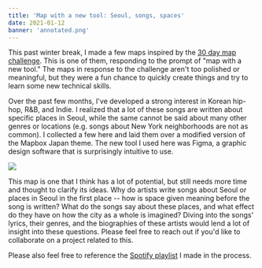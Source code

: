 ```yaml
---
title: 'Map with a new tool: Seoul, songs, spaces'
date: 2021-01-12
banner: 'annotated.png'
---
```


This past winter break, I made a few maps inspired by the
[30 day map challenge](https://github.com/tjukanovt/30DayMapChallenge).
This is one of them, responding to the prompt of "map with a new
tool." The maps in response to the challenge aren't too polished or
meaningful, but they were a fun chance to quickly create things and
try to learn some new technical skills.

Over the past few months, I've developed a strong interest in Korean
hip-hop, R&B, and Indie. I realized that a lot of these songs are
written about specific places in Seoul, while the same cannot be said
about many other genres or locations (e.g. songs about New York
neighborhoods are not as common). I collected a few here and laid them
over a modified version of the Mapbox Japan theme. The new tool I used
here was Figma, a graphic design software that is surprisingly
intuitive to use.

![](annotated.png)

This map is one that I think has a lot of potential, but still needs
more time and thought to clarify its ideas. Why do artists write songs
about Seoul or places in Seoul in the first place -- how is space
given meaning before the song is written? What do the songs say about
these places, and what effect do they have on how the city as a whole
is imagined? Diving into the songs' lyrics, their genres, and the
biographies of these artists would lend a lot of insight into these
questions. Please feel free to reach out if you'd like to collaborate
on a project related to this.

Please also feel free to reference the
[Spotify playlist](https://open.spotify.com/playlist/7MuIDL8rxlgPpBDVcqGLu1?si=o47wM-AaTGqpbL13YTUDpg)
I made in the process.
